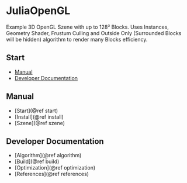 # JuliaOpenGL

Example 3D OpenGL Szene with up to 128³ Blocks.
Uses Instances, Geometry Shader, Frustum Culling and Outside Only (Surrounded Blocks will be hidden) algorithm
to render many Blocks efficiency.

## Start

* [Manual](#Manual)
* [Developer Documentation](#Developer-Documentation)

## Manual

* [Start](@ref start)
* [Install](@ref install)
* [Szene](@ref szene)
  
## Developer Documentation

* [Algorithm](@ref algorithm)
* [Build](@ref build)
* [Optimization](@ref optimization)
* [References](@ref references)

